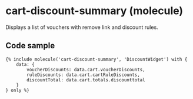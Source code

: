 # cart-discount-summary (molecule)

Displays a list of vouchers with remove link and discount rules.

## Code sample

```
{% include molecule('cart-discount-summary', 'DiscountWidget') with {
    data: {
        voucherDiscounts: data.cart.voucherDiscounts,
        ruleDiscounts: data.cart.cartRuleDiscounts,
        discountTotal: data.cart.totals.discounttotal
    }
} only %}
```
